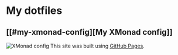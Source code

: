 # My dotfiles

## [[#my-xmonad-config][My XMonad config]]
![XMonad config](https://github.com/Bassist228/screenshots/blob/main/dotfiles.png?raw=true)
This site was built using [GitHub Pages](https://pages.github.com/).
